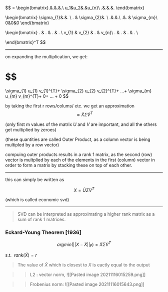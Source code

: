$$
= \begin{bmatrix}.&.&.&.\\ u_1&u_2&.&u_{n}\\ .&.&.&. \end{bmatrix}

\begin{bmatrix}
\sigma_{1}&.&. \\
 . & \sigma_{2}&. \\
 .&.&.\\
 .&. & \sigma_{m}\\
 0&0&0
 \end{bmatrix}


\begin{bmatrix}
. & .  & . & .  \\
v_{1} & v_{2} & . & v_{n}\\
. & .  & . & .  \\

\end{bmatrix}^T 
$$

---

on expanding the multiplication, we get:

$$
=
\sigma_{1} u_{1} v_{1}^{T}+ 
\sigma_{2} u_{2} v_{2}^{T}+
...+
\sigma_{m} u_{m} v_{m}^{T}+
0+ ... + 0
$$

by taking the first r rows/colums/ etc. we get an approximation 
$$\approx \tilde{X}\tilde{\Sigma}\tilde{V}^{T}$$

(only first m values of the matrix $U$ and $V$ are important, and all the others get multiplied by zeroes)

(these quantities are called Outer Product, as a column vector is being multipled by a row vector)

compuing outer products results in a rank 1 matrix, as the second (row) vector is multplied by each of the elements in the first (column) vector in order to form a matrix by stacking these on top of each other.

---

this can simply be written as 

$$
X = \hat{U} \hat{\Sigma} V^{T}  
$$

(which is called economic svd)

 ---
 
  >SVD can be interpreted as approximating a higher rank matrix as a sum of rank 1 matrices.
  
  

### Eckard-Young Theorem [1936]


$$argmin(|| X - \tilde{X} ||_{F} ) = \tilde{X}\tilde{\Sigma}\tilde{V}^{T} $$

s.t. $\ rank(\tilde{X}) = r$ 

> The value of $\tilde{X}$ which is closest to $X$ is eactly equal to the output


> > L2 : vector norm, ![[Pasted image 20211116015259.png]]

>> Frobenius norm: ![[Pasted image 20211116015643.png]]